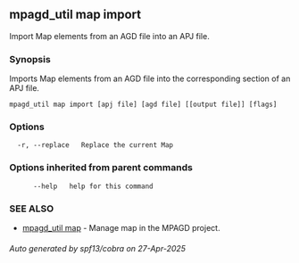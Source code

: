 ## mpagd_util map import

Import Map elements from an AGD file into an APJ file.

### Synopsis

Imports Map elements from an AGD file into the corresponding section of an APJ file.

```
mpagd_util map import [apj file] [agd file] [[output file]] [flags]
```

### Options

```
  -r, --replace   Replace the current Map
```

### Options inherited from parent commands

```
      --help   help for this command
```

### SEE ALSO

* [mpagd_util map](mpagd_util_map.md)	 - Manage map in the MPAGD project.

###### Auto generated by spf13/cobra on 27-Apr-2025
